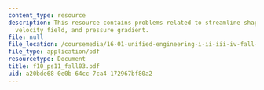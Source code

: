 ```yaml
---
content_type: resource
description: This resource contains problems related to streamline shapes of the 2-D
  velocity field, and pressure gradient.
file: null
file_location: /coursemedia/16-01-unified-engineering-i-ii-iii-iv-fall-2005-spring-2006/a20bde680e0b64cc7ca4172967bf80a2_f10_ps11_fall03.pdf
file_type: application/pdf
resourcetype: Document
title: f10_ps11_fall03.pdf
uid: a20bde68-0e0b-64cc-7ca4-172967bf80a2
---
```

